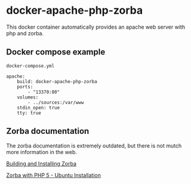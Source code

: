 # docker-apache-php-zorba

This docker container automatically provides an apache web server with php and zorba.

## Docker compose example

`docker-compose.yml`

```
apache:
    build: docker-apache-php-zorba
    ports:
        - "13370:80"
    volumes:
        - ../sources:/var/www
    stdin_open: true
    tty: true
```

## Zorba documentation

The zorba documentation is extremely outdated, but there is not mutch more information in the web.

[Building and Installing Zorba](http://www.zorba.io/documentation/3.0/zorba/build/build_and_install)

[Zorba with PHP 5 - Ubuntu Installation](http://www.zorba.io/documentation/latest/zorba/install/php_ubuntu_tutorial/)


